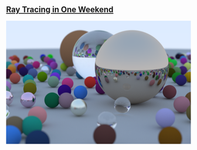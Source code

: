 ## [Ray Tracing in One Weekend][rtiow]

![image](image.png)

[rtiow]: https://raytracing.github.io/books/RayTracingInOneWeekend.html

